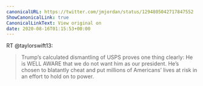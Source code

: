 ```yaml
---
canonicalURL: https://twitter.com/jmjordan/status/1294805042717847552
ShowCanonicalLink: true
CanonicalLinkText: View original on
date: 2020-08-16T01:15:53+00:00
---
```

RT @taylorswift13:
> Trump’s calculated dismantling of USPS proves one thing clearly: He is WELL AWARE that we do not want him as our president. He’s chosen to blatantly cheat and put millions of Americans’ lives at risk in an effort to hold on to power.
